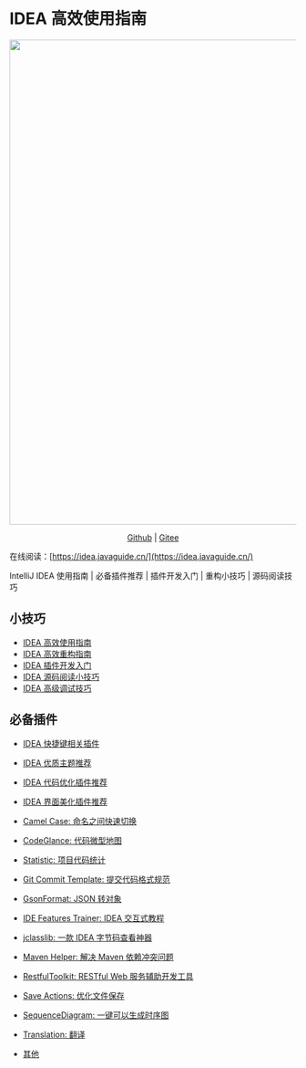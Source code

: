 # IDEA 高效使用指南

<p align="center">
  <a href="https://www.yuque.com/docs/share/8a30ffb5-83f3-40f9-baf9-38de68b906dc">
    <img src="https://img-blog.csdnimg.cn/48dccc72371e45e5b7e64663760e4d76.png?" style="margin: 0 auto; width: 850px;" />
  </a>
</p>
<p align="center">
  <a href="https://github.com/CodingDocs/awesome-idea-tutorial">Github</a> |
  <a href="https://gitee.com/SnailClimb/awesome-idea">Gitee</a>
</p>

在线阅读：[https://idea.javaguide.cn/](https://idea.javaguide.cn/)

IntelliJ IDEA 使用指南 | 必备插件推荐 | 插件开发入门 | 重构小技巧 | 源码阅读技巧

## 小技巧

-   [IDEA 高效使用指南](./docs/tips/efficient-use-guide.md)
-   [IDEA 高效重构指南](./docs/tips/refractor-intro.md)
-   [IDEA 插件开发入门](./docs/tips/plug-in-development-intro.md)
-   [IDEA 源码阅读小技巧](./docs/tips/source-code-reading-skills.md)
-   [IDEA 高级调试技巧](https://mp.weixin.qq.com/s?__biz=Mzg2OTA0Njk0OA==&mid=2247516501&idx=1&sn=a8a99ec40a16b08daf73c14c36bdb768&chksm=cea1ce9ef9d64788e19c494979e37b99a963a83e3f7b4a18764a4d2ea942653500589d005f3b&token=787347680&lang=zh_CN#rd)

## 必备插件

-   [IDEA 快捷键相关插件](./docs/plugins/shortcut-key.md)
-   [IDEA 优质主题推荐](./docs/plugins/themes.md)
-   [IDEA 代码优化插件推荐](./docs/plugins/improve-code.md)
-   [IDEA 界面美化插件推荐](./docs/plugins/interface-beautification.md)

-   [Camel Case: 命名之间快速切换](./docs/plugins/camel-case/README.md)
-   [CodeGlance: 代码微型地图](./docs/plugins/code-glance/README.md)
-   [Statistic: 项目代码统计](./docs/plugins/code-statistic/README.md)
-   [Git Commit Template: 提交代码格式规范](./docs/plugins/git-commit-template/README.md)
-   [GsonFormat: JSON 转对象](./docs/plugins/gson-format/README.md)
-   [IDE Features Trainer: IDEA 交互式教程](./docs/plugins/idea-features-trainer/README.md)
-   [jclasslib: 一款 IDEA 字节码查看神器](./docs/plugins/jclasslib.md)
-   [Maven Helper: 解决 Maven 依赖冲突问题](./docs/plugins/maven-helper.md)
-   [RestfulToolkit: RESTful Web 服务辅助开发工具](./docs/plugins/rest/README.md)
-   [Save Actions: 优化文件保存](./docs/plugins/save-actions/README.md)
-   [SequenceDiagram: 一键可以生成时序图](./docs/plugins/sequence-diagram.md)
-   [Translation: 翻译](./docs/plugins/translation/README.md)
-   [其他](./docs/plugins/others.md)

